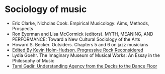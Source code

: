 Sociology of music
===

- Eric Clarke, Nicholas Cook. Empirical Musicology: Aims, Methods, Prospects
- Ron Eyerman and Lisa McCormick (editors). MYTH, MEANING, AND PERFORMANCE: Toward a New Cultural Sociology of the Arts
- Howard S. Becker. Outsiders. Chapters 5 and 6 on jazz musicians
- [Edited By Kevin Holm-Hudson. Progressive Rock Reconsidered](https://www.routledge.com/Progressive-Rock-Reconsidered/Holm-Hudson/p/book/9780815337157)
- Lydia Goehr. The Imaginary Museum of Musical Works: An Essay in the Philosophy of Music
- [Tami Gadir. Understanding Agency from the Decks to the Dance Floor](https://mtosmt.org/issues/mto.18.24.3/mto.18.24.3.gadir.html)
